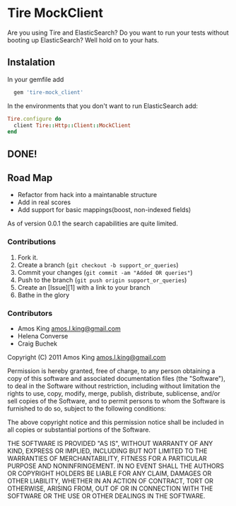 Tire MockClient
===============

Are you using Tire and ElasticSearch? Do you want to run your tests without booting
up ElasticSearch? Well hold on to your hats.

Instalation
-----------

In your gemfile add

```ruby
  gem 'tire-mock_client'
```

In the environments that you don't want to run ElasticSearch add:

```ruby
Tire.configure do
  client Tire::Http::Client::MockClient
end
```

DONE!
-----

Road Map
--------

* Refactor from hack into a maintanable structure
* Add in real scores
* Add support for basic mappings(boost, non-indexed fields)


As of version 0.0.1 the search capabilities are quite limited.

### Contributions

1. Fork it.
2. Create a branch (`git checkout -b support_or_queries`)
3. Commit your changes (`git commit -am "Added OR queries"`)
4. Push to the branch (`git push origin support_or_queries`)
5. Create an [Issue][1] with a link to your branch
6. Bathe in the glory

### Contributors

* Amos King amos.l.king@gmail.com
* Helena Converse
* Craig Buchek

Copyright (C) 2011 Amos King amos.l.king@gmail.com

Permission is hereby granted, free of charge, to any person obtaining a copy of
this software and associated documentation files (the "Software"), to deal in
the Software without restriction, including without limitation the rights to
use, copy, modify, merge, publish, distribute, sublicense, and/or sell copies
of the Software, and to permit persons to whom the Software is furnished to do
so, subject to the following conditions:

The above copyright notice and this permission notice shall be included in all
copies or substantial portions of the Software.

THE SOFTWARE IS PROVIDED "AS IS", WITHOUT WARRANTY OF ANY KIND, EXPRESS OR
IMPLIED, INCLUDING BUT NOT LIMITED TO THE WARRANTIES OF MERCHANTABILITY,
FITNESS FOR A PARTICULAR PURPOSE AND NONINFRINGEMENT. IN NO EVENT SHALL THE
AUTHORS OR COPYRIGHT HOLDERS BE LIABLE FOR ANY CLAIM, DAMAGES OR OTHER
LIABILITY, WHETHER IN AN ACTION OF CONTRACT, TORT OR OTHERWISE, ARISING FROM,
OUT OF OR IN CONNECTION WITH THE SOFTWARE OR THE USE OR OTHER DEALINGS IN THE
SOFTWARE.